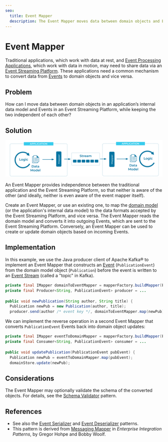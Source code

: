 ```yaml
---
seo:
  title: Event Mapper
  description: The Event Mapper moves data between domain objects and Events in an Event Streaming Platform.
---
```


# Event Mapper
Traditional applications, which work with data at rest, and [Event Processing Applications](event-processing-application.md), which work with data in motion, may need to share data via an [Event Streaming Platform](../event-stream/event-streaming-platform.md). These applications need a common mechanism to convert data from [Events](../event/event.md) to domain objects and vice versa.

## Problem
How can I move data between domain objects in an application’s internal data model and Events in an Event Streaming Platform, while keeping the two independent of each other?

## Solution
![event-mapper](../img/event-mapper.svg)

An Event Mapper provides independence between the traditional application and the Event Streaming Platform, so that neither is aware of the other (and ideally, neither is even aware of the event mapper itself).

Create an Event Mapper, or use an existing one, to map the [domain model](https://en.wikipedia.org/wiki/Domain_model) (or the application's internal data model) to the data formats accepted by the Event Streaming Platform, and vice versa. The Event Mapper reads the domain model and converts it into outgoing Events, which are sent to the Event Streaming Platform. Conversely, an Event Mapper can be used to create or update domain objects based on incoming Events.

## Implementation
In this example, we use the Java producer client of Apache Kafka&reg; to implement an Event Mapper that constructs an [Event](../event/event.md) (`PublicationEvent`) from the domain model object (`Publication`) before the event is written to an [Event Stream](../event-stream/event-stream.md) (called a "topic" in Kafka).

```java
private final IMapper domainToEventMapper = mapperFactory.buildMapper(Publication.class);
private final Producer<String, PublicationEvent> producer = ...

public void newPublication(String author, String title) {
  Publication newPub = new Publication(author, title);
  producer.send(author /* event key */, domainToEventMapper.map(newPub));
```

We can implement the reverse operation in a second Event Mapper that converts `PublicationEvent` Events back into domain object updates:
```java
private final IMapper eventToDomainMapper = mapperFactory.buildMapper(Publication.class);
private final Consumer<String, PublicationEvent> consumer = ...

public void updatePublication(PublicationEvent pubEvent) {
  Publication newPub = eventToDomainMapper.map(pubEvent);
  domainStore.update(newPub);
```

## Considerations

The Event Mapper may optionally validate the schema of the converted objects. For details, see the [Schema Validator](../event-source/schema-validator.md) pattern.

## References
* See also the [Event Serializer](../event/event-serializer.md) and [Event Deserializer](../event/event-deserializer.md) patterns.
* This pattern is derived from [Messaging Mapper](https://www.enterpriseintegrationpatterns.com/patterns/messaging/MessagingMapper.html) in _Enterprise Integration Patterns_, by Gregor Hohpe and Bobby Woolf.
